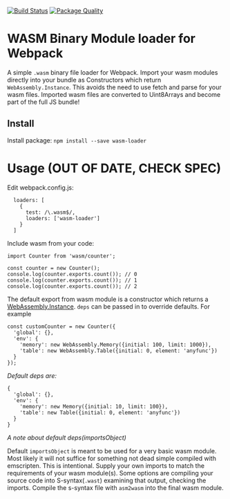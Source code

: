 [![Build Status](https://travis-ci.org/ballercat/wasm-loader.svg?branch=master)](https://travis-ci.org/ballercat/wasm-loader)
[![Package Quality](http://npm.packagequality.com/shield/wasm-loader.svg)](http://packagequality.com/#?package=wasm-loader)

# WASM Binary Module loader for Webpack

A simple `.wasm` binary file loader for Webpack. Import your wasm modules directly into your bundle as Constructors which return `WebAssembly.Instance`. This avoids the need to use fetch and parse for your wasm files. Imported wasm files
are converted to Uint8Arrays and become part of the full JS bundle!

## Install

Install package:
`npm install --save wasm-loader`

# Usage (OUT OF DATE, CHECK SPEC)

Edit webpack.config.js:
```
  loaders: [
    {
      test: /\.wasm$/,
      loaders: ['wasm-loader']
    }
  ]
```

Include wasm from your code:

```
import Counter from 'wasm/counter';

const counter = new Counter();
console.log(counter.exports.count()); // 0
console.log(counter.exports.count()); // 1
console.log(counter.exports.count()); // 2
```

The default export from wasm module is a constructor which returns a [WebAssembly.Instance](https://developer.mozilla.org/en-US/docs/Web/JavaScript/Reference/Global_Objects/WebAssembly/Instance). `deps` can be passed in to
override defaults. For example

```
const customCounter = new Counter({
  'global': {},
  'env': {
    'memory': new WebAssembly.Memory({initial: 100, limit: 1000}),
    'table': new WebAssembly.Table({initial: 0, element: 'anyfunc'})
  }
});
```

*Default deps are:*
```
{
  'global': {},
  'env': {
    'memory': new Memory({initial: 10, limit: 100}),
    'table': new Table({initial: 0, element: 'anyfunc'})
  }
}
```

*A note about default deps(importsObject)*

Default `importsObject` is meant to be used for a very basic wasm module. Most likely it will not suffice for something not dead simple compiled with emscripten. This is intentional. Supply your own
imports to match the requirements of your wasm module(s). Some options are compiling your source code into S-syntax(`.wast`) examining that output, checking the imports. Compile the s-syntax file with
`asm2wasm` into the final wasm module.

